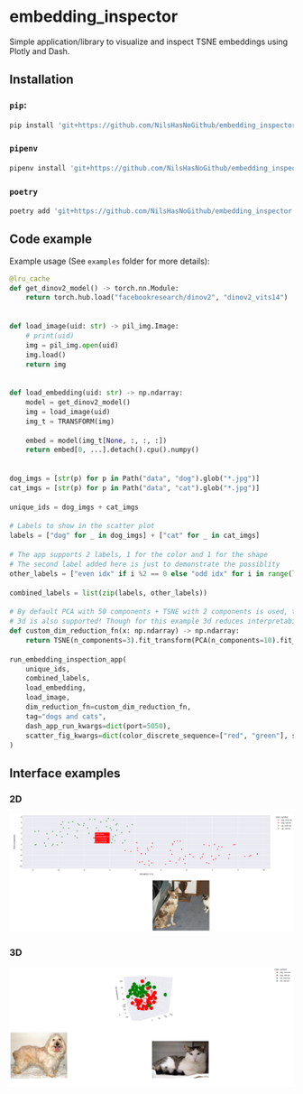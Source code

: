 # embedding_inspector
Simple application/library to visualize and inspect TSNE embeddings using Plotly and Dash.


## Installation
### `pip`:
```bash
pip install 'git+https://github.com/NilsHasNoGithub/embedding_inspector'
```
### `pipenv`
```bash
pipenv install 'git+https://github.com/NilsHasNoGithub/embedding_inspector#egg=embedding_inspector'
```

### `poetry`
```bash
poetry add 'git+https://github.com/NilsHasNoGithub/embedding_inspector'
```



## Code example

Example usage (See `examples` folder for more details):
```python
@lru_cache
def get_dinov2_model() -> torch.nn.Module:
    return torch.hub.load("facebookresearch/dinov2", "dinov2_vits14")


def load_image(uid: str) -> pil_img.Image:
    # print(uid)
    img = pil_img.open(uid)
    img.load()
    return img


def load_embedding(uid: str) -> np.ndarray:
    model = get_dinov2_model()
    img = load_image(uid)
    img_t = TRANSFORM(img)

    embed = model(img_t[None, :, :, :])
    return embed[0, ...].detach().cpu().numpy()


dog_imgs = [str(p) for p in Path("data", "dog").glob("*.jpg")]
cat_imgs = [str(p) for p in Path("data", "cat").glob("*.jpg")]

unique_ids = dog_imgs + cat_imgs

# Labels to show in the scatter plot
labels = ["dog" for _ in dog_imgs] + ["cat" for _ in cat_imgs]

# The app supports 2 labels, 1 for the color and 1 for the shape
# The second label added here is just to demonstrate the possiblity
other_labels = ["even idx" if i %2 == 0 else "odd idx" for i in range(len(labels))]

combined_labels = list(zip(labels, other_labels))

# By default PCA with 50 components + TSNE with 2 components is used, though this can be modified.
# 3d is also supported! Though for this example 3d reduces interpretability
def custom_dim_reduction_fn(x: np.ndarray) -> np.ndarray:
    return TSNE(n_components=3).fit_transform(PCA(n_components=10).fit_transform(x))

run_embedding_inspection_app(
    unique_ids,
    combined_labels,
    load_embedding,
    load_image,
    dim_reduction_fn=custom_dim_reduction_fn,
    tag="dogs and cats",
    dash_app_run_kwargs=dict(port=5050),
    scatter_fig_kwargs=dict(color_discrete_sequence=["red", "green"], symbol_sequence=['circle', 'cross'], opacity=1.0) # Species is now indicated by green/red, and even/odd idx by circle/cross
)
```


## Interface examples

### 2D
![2d example](media/example_of_app.png)

### 3D
![3d example](media/example_of_app_3d.png)